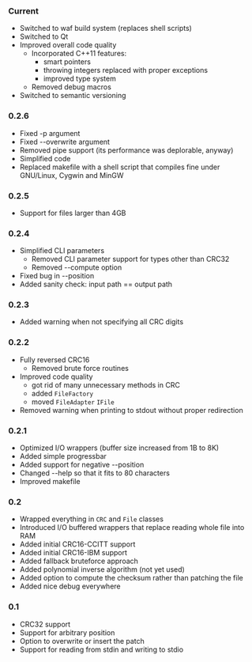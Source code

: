 ### Current
- Switched to waf build system (replaces shell scripts)
- Switched to Qt
- Improved overall code quality
  - Incorporated C++11 features:
    - smart pointers
    - throwing integers replaced with proper exceptions
    - improved type system
  - Removed debug macros
- Switched to semantic versioning

### 0.2.6
- Fixed -p argument
- Fixed --overwrite argument
- Removed pipe support (its performance was deplorable, anyway)
- Simplified code
- Replaced makefile with a shell script that compiles fine under GNU/Linux,
  Cygwin and MinGW

### 0.2.5
- Support for files larger than 4GB

### 0.2.4
- Simplified CLI parameters
  - Removed CLI parameter support for types other than CRC32
  - Removed --compute option
- Fixed bug in --position
- Added sanity check: input path == output path

### 0.2.3
- Added warning when not specifying all CRC digits

### 0.2.2
- Fully reversed CRC16
  - Removed brute force routines
- Improved code quality
    - got rid of many unnecessary methods in CRC
    - added `FileFactory`
    - moved `FileAdapter` `IFile`
- Removed warning when printing to stdout without proper redirection

### 0.2.1
- Optimized I/O wrappers (buffer size increased from 1B to 8K)
- Added simple progressbar
- Added support for negative --position
- Changed --help so that it fits to 80 characters
- Improved makefile

### 0.2
- Wrapped everything in `CRC` and `File` classes
- Introduced I/O buffered wrappers that replace reading whole file into RAM
- Added initial CRC16-CCITT support
- Added initial CRC16-IBM support
- Added fallback bruteforce approach
- Added polynomial inverse algorithm (not yet used)
- Added option to compute the checksum rather than patching the file
- Added nice debug everywhere

### 0.1
- CRC32 support
- Support for arbitrary position
- Option to overwrite or insert the patch
- Support for reading from stdin and writing to stdio
